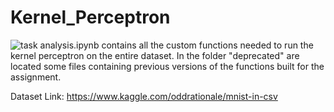 # Kernel_Perceptron

![task](http://url/to/img.png)
analysis.ipynb contains all the custom functions needed to run the kernel perceptron on the entire dataset.
In the folder "deprecated" are located some files containing previous versions of the functions built for the assignment.

Dataset Link: https://www.kaggle.com/oddrationale/mnist-in-csv
